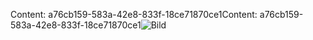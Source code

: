 <span data-ttu-id="96cb2-101">Content: a76cb159-583a-42e8-833f-18ce71870ce1</span><span class="sxs-lookup"><span data-stu-id="96cb2-101">Content: a76cb159-583a-42e8-833f-18ce71870ce1</span></span>![Bild](e4b6be2c-285c-4551-83f9-2352388352b5.png)
